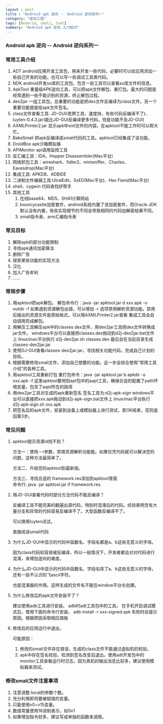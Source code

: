 ```yaml
---
layout : post
title : "Android apk 逆向 -- Android 逆向系列一"
category: "逆向工程"
tags: [Andorid, smali, tool]
summary: "Android apk 逆向 入门知识"
---
```


### Android apk 逆向 -- Android 逆向系列一
### 常用工具介绍

1. ADT android应用开发工具包，用来开发一些代码，必要时可以给应用添加一些自己开发的功能，也可以写一些调试工具类代码。
2. NDK android开发so库的工具包。包含一些工具可以查看so库文件的信息。
3. ApkTool 重量级APK逆向工具，可以把apk文件解包、重打包。最大的问题是经常遇到一些不能识别的资源，终止解包过程。
4. dex2jar 一组工具包，总重要的功能是把dex文件反编译为class文件。另一个重要功能就是给apk文件签名。
5. class文件查看工具: JD-GUI(老牌工具，速度快，有些代码反编译不了)、luyten-0.4.3.jar(能比JD-GUI反编译更多代码，但是功能不及JD-GUI)
6. AXMLPrinter2.jar 显示apk中xml文件的内容。在apktool不能工作时可以帮大忙。
7. BakeSmali 把apk反编译成smali代码的工具。apktool已经集成了该功能。
8. DroidBox apk沙箱模拟器
9. APIMonitor api调用监控工具
10. 反汇编工具：IDA、Hopper Disassembler(Mac平台)
11. 网络抓包工具：wireshark、fidler2、minisniffer、Charles、Eavesdrop(Mac平台)
12. 集成工具: APKDB、ADBIDE
13. 二进制文件编辑工具:UtralEdit、0xED(Mac平台)、Hex Fiend(Mac平台)
14. shell、cygwin 代码查找好帮手
15. 其他工具
	1. 在线base64、MD5、SHA1计算网站
	2. bouncycastle加密套件，android系统内置了该加密套件，而Oracle JDK默认没有内置，有些实现细节的不同会导致相同的代码加解密结果不同。
	3. smali指令表、arm汇编指令表

### 常见目标
1. 解除apk的部分功能限制
2. 寻找apk通讯加密算法
3. 删除广告
4. 探索某些功能的实现方法
5. 汉化
6. 加入广告牟利
7. ……

### 常规步骤
1. 用apktool把apk解包。
	解包命令行：java -jar apktool.jar d xxx.apk -o outdir -f
	如果遇到资源解包出错，可以增加 -r 选项禁用解析资源功能。禁用后输出的资源文件是原始格式，可以用AXMLPrinter2.jar查看
	集成工具会自动调用完成解包。
2. 用解压工具解压apk中的classes.dex文件，用dex2jar工具把dex文件转换成jar文件。
	windows平台可以直接把classes.dex拖动到d2j-dex2jar.bat文件上
	linux/mac平台执行 d2j-dex2jar.sh classes.dex
	最后会在当前目录生成classes-dex2jar.jar
3. 使用DJ-GUI查看classes-dex2jar.jar，寻找相关功能代码，完成自己计划的目标。
4. 根据需要修改smali文件，添加自己想要的功能。这一步会综合使用“常用工具介绍”的各种工具。
5. 用apktool工具重新打包
	重打包命令：java -jar apktool.jar b apkdir -o xxx.apk -f
	这里apktool要用到apt包中的aapt工具，确保合适的配置了path环境变量，包含了aapt所在的路径
6. 用dex2jar工具对生成的apk重新签名
	签名工具为:d2j-apk-sign
	windows平台可以直接把xxx.apk拖动到d2j-apk-sign.bat文件上
	linux/mac平台执行 d2j-apk-sign.sh xxx.apk
7. 把签名后的apk文件，安装到设备上或模拟器上进行测试，若OK结束，否则返回第3步。

### 常见问题
1. apktool提示资源id找不到？

	方法一：使用－r参数，禁用资源解析功能能。如果仅凭代码就可以解决您的问题，这种方法最简单了。

	方法二、升级您的apktool到最新版。

	方法三、寻找合适的 framework.res添加到apktool里面     
		命令行: java -jar apktool.jar if framework.res
2. 用JD-GUI查看代码时部分方法代码不能反编译？

	反编译工具不能完美的翻遍出源代码，特别时混淆后的代码。经验表明含有大量分支和异常的代码容易反编译不了。大型函数反编译不了。

	可以换用luyten试试。

	直接阅读smali代码
3. 为什么JD-GUI中显示的代码中函数名、字段名都是a、b这些无意义的字母。

	因为class代码较容易被反编译，所以一般情况下，开发者都会对对代码进行混淆，来增加逆向的难度。

4. 为什么JD-GUI中显示的代码中函数名、字段名除了a、b这些无意义的字母，还有一些不认识的飞ascii字符。

	也是混淆器的作用。这样生成的文件名不能在window平台长创建。
5. 为什么修改后的apk文件安装不了？

	建议使用adb工具进行安装。
	adb时adt工具包中的工具。
	在手机开启调试模式后，使用下面的命令行安装。
		adb install -r xxx-signed.apk
	失败时会提示原因。根据原因采取相应措施

6. 修改后的应用运行中退出。

	可能原因： 
	1. 修改的smali文件存在错误，生成的class文件不能通过虚拟机的校验。
	2. apk中存在签名校验，检测到签名改变后退出。使用adt开发包中的monitor工具查看运行时日志。因为真机的输出消息比较多，建议使用模拟器来测试。

### 修改smali文件注意事项
1. 注意调整.local的参数个数。
2. 充分利用即将要被赋值的变量。
3. 只能使用v0~v15变量。
4. 数值常量使用16进制表示。如0x1
5. 如果增加指令较多，建议写成单独的函数来调用。
